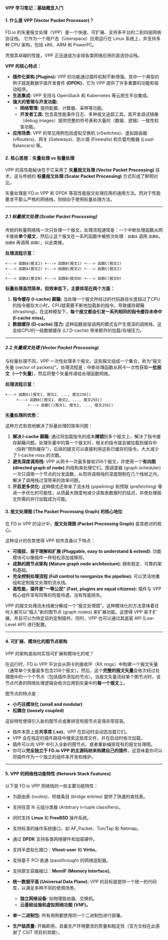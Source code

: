 **VPP 学习笔记：基础概念入门**

#### **1. 什么是 VPP (Vector Packet Processor)？**

FD.io 的矢量报文处理（VPP）是一个快速、可扩展、支持多平台的二到四层网络协议栈。 它作为一个用户态（Userspace）应用运行在 Linux 系统上，并支持多种 CPU 架构，包括 x86、ARM 和 PowerPC。

凭借其卓越的性能，VPP 正迅速成为全球各类网络应用的首选协议栈。

**VPP 的核心特点：**

*   **插件化架构 (Plugins):** VPP 的功能通过插件机制不断增强。其中一个典型的例子就是数据平面开发套件 **(DPDK)**，它为 VPP 提供了许多重要的功能和驱动程序。
*   **生态集成:** VPP 支持与 OpenStack 和 Kubernetes 等云原生平台集成。
*   **强大的管理与开发功能:**
    *   **网络管理:** 提供配置、计数器、采样等功能。
    *   **开发者工具:** 包含高性能事件日志、多种报文追踪工具。其开发调试镜像（debug images）提供完整的符号表和大量的（数据、逻辑）一致性检查功能。
*   **应用场景:** VPP 的常见用例包括虚拟交换机 (vSwitches)、虚拟路由器 (vRouters)、网关 (Gateways)、防火墙 (Firewalls) 和负载均衡器 (Load-Balancers) 等。

#### **2. 核心思想：矢量处理 vs 标量处理**

VPP 的高性能秘诀在于它采用了 **矢量报文处理 (Vector Packet Processing)** 技术，这与传统的 **标量报文处理 (Scalar Packet Processing)** 方式形成了鲜明对比。

矢量处理是 FD.io VPP 和 DPDK 等高性能报文处理应用的通用方法。而对于性能要求不那么严格的网络栈，则倾向于使用标量处理方法。

---

##### **2.1 标量报文处理 (Scalar Packet Processing)**

传统的标量网络栈一次只处理一个报文。处理流程通常是：一个中断处理函数从网卡接收**单个报文**，然后让这个报文在一系列函数中被依次处理：`函数A` 调用 `函数B`，`函数B` 再调用 `函数C`，以此类推。

**处理流程示意：**
```
+---> 函数A(报文1) +---> 函数B(报文1) +---> 函数C(报文1)
+---> 函数A(报文2) +---> 函数B(报文2) +---> 函数C(报文2)
...
+---> 函数A(报文N) +---> 函数B(报文N) +---> 函数C(报文N)
```

**标量处理虽然简单，但效率低下，主要体现在两个方面：**

1.  **指令缓存 (I-cache) 颠簸:** 当处理一个报文所经过的代码路径长度超过了CPU的指令缓存大小时，CPU就需要不断地加载新的指令，导致缓存颠簸 (thrashing)。在这种模型下，**每个报文都会引发一系列相同的指令缓存未命中 (I-cache miss)**。
2.  **数据缓存 (D-cache) 压力:** 这种函数层层调用的模式会产生很深的调用栈，这会给CPU的一级数据缓存 (L1 D-cache) 带来额外的加载/存储压力。

---

##### **2.2 矢量报文处理 (Vector Packet Processing)**

与标量处理不同，VPP 一次性处理多个报文，这些报文组成一个集合，称为“报文矢量 (vector of packets)”。处理流程是：中断处理函数从网卡一次性获取**一批报文（一个矢量）**，然后将整个矢量传递给处理函数网络。

**处理流程示意：**
```
+---> 函数A([报文1, 报文2, ..., 报文256])
     +---> 函数B([报文1, 报文2, ..., 报文256])
          +---> 函数C([报文1, 报文2, ..., 报文256])
```

**矢量处理的优势：**

这种方式有效地解决了标量处理的效率问题：

1.  **解决 I-cache 颠簸:** 通过将加载指令的成本**摊销**到多个报文上，解决了指令缓存颠簸问题。处理矢量中的第一个报文时，相关的指令就会被加载到缓存中（俗称“预热缓存”），后续的报文可以直接利用这些已缓存的指令，大大减少了 I-cache miss 的次数。
2.  **避免深度调用栈:** VPP 从网卡一次最多接收256个报文，并使用一个**有向图 (directed graph of node)** 的结构来处理它们。图调度器 (graph scheduler) 一次只调用一个节点的分发函数，从而将调用栈的深度限制在几个栈帧之内，解决了调用栈过深带来的效率问题。
3.  **开启更多优化:** 这种模式还带来了流水线 (pipelining) 和预取 (prefetching) 等进一步优化的可能性，从而最大限度地减少读取表数据时的延迟，并使处理报文所需的并行加载成为可能。



#### **3. 报文处理图 (The Packet Processing Graph) 的核心地位**

在 FD.io VPP 的设计中，**报文处理图 (Packet Processing Graph)** 是其绝对的核心。

这种设计的优势使得 VPP 软件具备以下特点：

- **可插拔、易于理解和扩展 (Pluggable, easy to understand & extend):** 功能模块可以像插件一样轻松添加或移除。
- **成熟的图节点架构 (Mature graph node architecture):** 拥有稳定、可靠的架构基础。
- **完全控制处理流程 (Full control to reorganize the pipeline):** 可以灵活地重组和定制报文处理的流水线。
- **高性能，插件是“一等公民” (Fast, plugins are equal citizens):** 插件与 VPP 核心组件享有同等的性能待遇，没有性能损失。

VPP 的报文处理流水线被分解成一个“报文处理图”。这种模块化的方法意味着任何人都可以“插入”新的图节点 (graph nodes) 来扩展功能。这使得 VPP 易于扩展，并且可以为特定目的定制插件。同时，VPP 也可以通过其底层 API (Low-Level API) 进行配置。

------



#### **4. 可扩展、模块化的图节点架构**

VPP 的架构是如何实现可扩展和模块化的呢？

在运行时，FD.io VPP 平台会从网卡的接收环（RX rings）中构建一个报文矢量（通常单个矢量最多包含256个报文）。然后，这个**完整的报文矢量**会依次经过处理图中的一个个节点（包括插件添加的节点）。当报文矢量流经某个图节点时，该节点代表的网络处理逻辑会依次应用到矢量中的**每一个报文**上。

图节点的特点是：

- **小巧且模块化 (small and modular)**
- **松耦合 (loosely coupled)**

这些特性使得引入新的图节点或重排现有图节点变得非常容易。

- 插件本质上是**共享库 (.so)**，VPP 在启动时会动态加载它们。
- VPP 会在指定的插件路径中搜索这些库文件，并在启动时依次加载。
- 插件可以向 VPP 中引入全新的图节点，或者重新编排现有的报文处理图。
- 你可以**完全独立于 FD.io VPP 的主源码树来构建自己的插件**，这意味着你可以将插件作为一个独立的组件来开发和维护。

------



#### **5. VPP 的网络栈功能特性 (Network Stack Features)**

以下是 FD.io VPP 网络栈的一些主要功能特性：

- 为路由表 (routes)、桥接条目 (bridge entries) 提供了快速的查找表。
- 支持任意 N 元组分类器 (Arbitrary n-tuple classifiers)。

- 同时支持 **Linux** 和 **FreeBSD** 操作系统。
- 支持标准的操作系统接口，如 AF_Packet、Tun/Tap 和 Netmap。
- 通过 **DPDK** 支持各类网络硬件和加密硬件。

- 支持半虚拟化接口：**Vhost-user** 和 **Virtio**。
- 支持基于 PCI 直通 (passthrough) 的网络适配器。
- 支持原生容器接口：**MemIF (Memory Interface)**。

- **统一数据平面 (Universal Data Plane):** VPP 的目标是提供一个统一的代码库，以满足多种不同的使用场景。
  - **独立网络设备:** 如物理路由器、交换机。
  - **云基础设施和虚拟网络功能 (VNF)。**

- **单一二进制包:** 所有用例都使用同一个二进制包进行部署。
- **生产级质量:** 开箱即用，具备生产环境要求的质量和稳定性（官方文档在此感谢了 CSIT 项目的贡献）。
